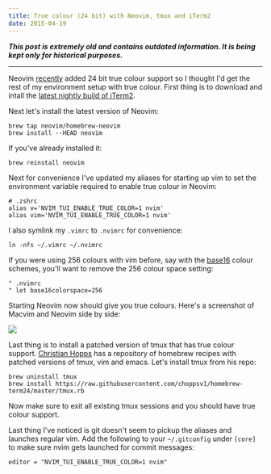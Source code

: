 ```yaml
---
title: True colour (24 bit) with Neovim, tmux and iTerm2
date: 2015-04-19
---
```


_**This post is extremely old and contains outdated information. It is being kept only for historical purposes.**_

---

Neovim [recently](https://github.com/neovim/neovim/pull/2198) added 24 bit true
colour support so I thought I'd get the rest of my environment setup with true
colour. First thing is to download and intall the [latest nightly build of
iTerm2](https://iterm2.com/nightly/latest).

Next let's install the latest version of Neovim:

```shell
brew tap neovim/homebrew-neovim
brew install --HEAD neovim
```

If you've already installed it:

```shell
brew reinstall neovim
```

Next for convenience I've updated my aliases for starting up vim to set the
environment variable required to enable true colour in Neovim:

    # .zshrc
    alias v='NVIM_TUI_ENABLE_TRUE_COLOR=1 nvim'
    alias vim='NVIM_TUI_ENABLE_TRUE_COLOR=1 nvim'

I also symlink my `.vimrc` to `.nvimrc` for convenience:

```shell
ln -nfs ~/.vimrc ~/.nvimrc
```

If you were using 256 colours with vim before, say with the
[base16](https://github.com/chriskempson/base16-vim) colour schemes, you'll
want to remove the 256 colour space setting:

    " .nvimrc
    " let base16colorspace=256

Starting Neovim now should give you true colours. Here's a screenshot of Macvim
and Neovim side by side:

<img src="https://cloud.githubusercontent.com/assets/141213/7218166/9ad7fbf6-e6a0-11e4-9481-39a5eb095c5e.png">

Last thing is to install a patched version of tmux that has true colour
support. [Christian Hopps](https://github.com/choppsv1) has a repository of
homebrew recipes with patched versions of tmux, vim and emacs. Let's install
tmux from his repo:

```shell
brew uninstall tmux
brew install https://raw.githubusercontent.com/choppsv1/homebrew-term24/master/tmux.rb
```

Now make sure to exit all existing tmux sessions and you should have true
colour support.

Last thing I've noticed is git doesn't seem to pickup the aliases and launches
regular vim. Add the following to your `~/.gitconfig` under `[core]` to make
sure nvim gets launched for commit messages:

    editor = "NVIM_TUI_ENABLE_TRUE_COLOR=1 nvim"
